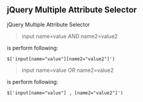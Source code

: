 jQuery Multiple Attribute Selector
---

jQuery Multiple Attribute Selector

>input name=value *AND* name2=value2

is perform following:

	$['input[name="value"][name2="value2"]')

>input name=value *OR* name2=value2

is perform following:

	$['input[name="value"] , [name2="value2"]')
